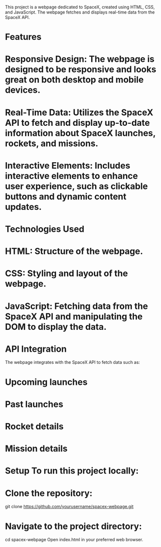 This project is a webpage dedicated to SpaceX, created using HTML, CSS, and JavaScript. The webpage fetches and displays real-time data from the SpaceX API.
# Features
# Responsive Design: The webpage is designed to be responsive and looks great on both desktop and mobile devices.
# Real-Time Data: Utilizes the SpaceX API to fetch and display up-to-date information about SpaceX launches, rockets, and missions.
# Interactive Elements: Includes interactive elements to enhance user experience, such as clickable buttons and dynamic content updates.
# Technologies Used
# HTML: Structure of the webpage.
# CSS: Styling and layout of the webpage.
# JavaScript: Fetching data from the SpaceX API and manipulating the DOM to display the data.
# API Integration
The webpage integrates with the SpaceX API to fetch data such as:
# Upcoming launches
# Past launches
# Rocket details
# Mission details
# Setup To run this project locally:
# Clone the repository:
git clone https://github.com/yourusername/spacex-webpage.git
# Navigate to the project directory:
cd spacex-webpage
Open index.html in your preferred web browser.
